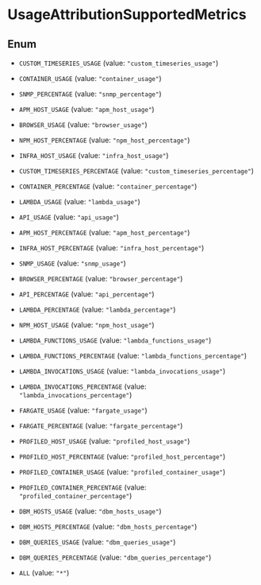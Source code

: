 

# UsageAttributionSupportedMetrics

## Enum


* `CUSTOM_TIMESERIES_USAGE` (value: `"custom_timeseries_usage"`)

* `CONTAINER_USAGE` (value: `"container_usage"`)

* `SNMP_PERCENTAGE` (value: `"snmp_percentage"`)

* `APM_HOST_USAGE` (value: `"apm_host_usage"`)

* `BROWSER_USAGE` (value: `"browser_usage"`)

* `NPM_HOST_PERCENTAGE` (value: `"npm_host_percentage"`)

* `INFRA_HOST_USAGE` (value: `"infra_host_usage"`)

* `CUSTOM_TIMESERIES_PERCENTAGE` (value: `"custom_timeseries_percentage"`)

* `CONTAINER_PERCENTAGE` (value: `"container_percentage"`)

* `LAMBDA_USAGE` (value: `"lambda_usage"`)

* `API_USAGE` (value: `"api_usage"`)

* `APM_HOST_PERCENTAGE` (value: `"apm_host_percentage"`)

* `INFRA_HOST_PERCENTAGE` (value: `"infra_host_percentage"`)

* `SNMP_USAGE` (value: `"snmp_usage"`)

* `BROWSER_PERCENTAGE` (value: `"browser_percentage"`)

* `API_PERCENTAGE` (value: `"api_percentage"`)

* `LAMBDA_PERCENTAGE` (value: `"lambda_percentage"`)

* `NPM_HOST_USAGE` (value: `"npm_host_usage"`)

* `LAMBDA_FUNCTIONS_USAGE` (value: `"lambda_functions_usage"`)

* `LAMBDA_FUNCTIONS_PERCENTAGE` (value: `"lambda_functions_percentage"`)

* `LAMBDA_INVOCATIONS_USAGE` (value: `"lambda_invocations_usage"`)

* `LAMBDA_INVOCATIONS_PERCENTAGE` (value: `"lambda_invocations_percentage"`)

* `FARGATE_USAGE` (value: `"fargate_usage"`)

* `FARGATE_PERCENTAGE` (value: `"fargate_percentage"`)

* `PROFILED_HOST_USAGE` (value: `"profiled_host_usage"`)

* `PROFILED_HOST_PERCENTAGE` (value: `"profiled_host_percentage"`)

* `PROFILED_CONTAINER_USAGE` (value: `"profiled_container_usage"`)

* `PROFILED_CONTAINER_PERCENTAGE` (value: `"profiled_container_percentage"`)

* `DBM_HOSTS_USAGE` (value: `"dbm_hosts_usage"`)

* `DBM_HOSTS_PERCENTAGE` (value: `"dbm_hosts_percentage"`)

* `DBM_QUERIES_USAGE` (value: `"dbm_queries_usage"`)

* `DBM_QUERIES_PERCENTAGE` (value: `"dbm_queries_percentage"`)

* `ALL` (value: `"*"`)



